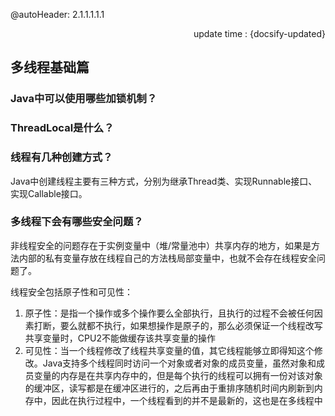 @autoHeader: 2.1.1.1.1.1

<p align="right">update time : {docsify-updated}</p>

## 多线程基础篇

### Java中可以使用哪些加锁机制？



### ThreadLocal是什么？



### 线程有几种创建方式？

Java中创建线程主要有三种方式，分别为继承Thread类、实现Runnable接口、实现Callable接口。

### 多线程下会有哪些安全问题？

非线程安全的问题存在于实例变量中（堆/常量池中）共享内存的地方，如果是方法内部的私有变量存放在线程自己的方法栈局部变量中，也就不会存在线程安全问题了。

线程安全包括原子性和可见性：

1. 原子性：是指一个操作或多个操作要么全部执行，且执行的过程不会被任何因素打断，要么就都不执行，如果想操作是原子的，那么必须保证一个线程改写共享变量时，CPU2不能做缓存该共享变量的操作
2. 可见性：当一个线程修改了线程共享变量的值，其它线程能够立即得知这个修改。Java支持多个线程同时访问一个对象或者对象的成员变量，虽然对象和成员变量的内存是在共享内存中的，但是每个执行的线程可以拥有一份对该对象的缓冲区，读写都是在缓冲区进行的，之后再由于重排序随机时间内刷新到内存中，因此在执行过程中，一个线程看到的并不是最新的，这也是在多线程中